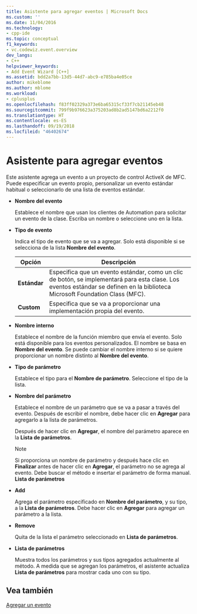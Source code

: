 ```yaml
---
title: Asistente para agregar eventos | Microsoft Docs
ms.custom: ''
ms.date: 11/04/2016
ms.technology:
- cpp-ide
ms.topic: conceptual
f1_keywords:
- vc.codewiz.event.overview
dev_langs:
- C++
helpviewer_keywords:
- Add Event Wizard [C++]
ms.assetid: bdd2a7bb-13d5-44d7-abc9-e785ba4e05ce
author: mikeblome
ms.author: mblome
ms.workload:
- cplusplus
ms.openlocfilehash: f83ff02329a373e6ba65315cf33f7cb21145eb48
ms.sourcegitcommit: 799f9b976623a375203ad8b2ad5147bd6a2212f0
ms.translationtype: HT
ms.contentlocale: es-ES
ms.lasthandoff: 09/19/2018
ms.locfileid: "46402674"
---
```

# <a name="add-event-wizard"></a>Asistente para agregar eventos

Este asistente agrega un evento a un proyecto de control ActiveX de MFC. Puede especificar un evento propio, personalizar un evento estándar habitual o seleccionarlo de una lista de eventos estándar.

- **Nombre del evento**

   Establece el nombre que usan los clientes de Automation para solicitar un evento de la clase. Escriba un nombre o seleccione uno en la lista.

- **Tipo de evento**

   Indica el tipo de evento que se va a agregar. Solo está disponible si se selecciona de la lista **Nombre del evento**.

   |Opción|Descripción|
   |------------|-----------------|
   |**Estándar**|Especifica que un evento estándar, como un clic de botón, se implementará para esta clase. Los eventos estándar se definen en la biblioteca Microsoft Foundation Class (MFC).|
   |**Custom**|Especifica que se va a proporcionar una implementación propia del evento.|

- **Nombre interno**

   Establece el nombre de la función miembro que envía el evento. Solo está disponible para los eventos personalizados. El nombre se basa en **Nombre del evento**. Se puede cambiar el nombre interno si se quiere proporcionar un nombre distinto al **Nombre del evento**.

- **Tipo de parámetro**

   Establece el tipo para el **Nombre de parámetro**. Seleccione el tipo de la lista.

- **Nombre del parámetro**

   Establece el nombre de un parámetro que se va a pasar a través del evento. Después de escribir el nombre, debe hacer clic en **Agregar** para agregarlo a la lista de parámetros.

   Después de hacer clic en **Agregar**, el nombre del parámetro aparece en la **Lista de parámetros**.

   > [!NOTE]
   > Si proporciona un nombre de parámetro y después hace clic en **Finalizar** antes de hacer clic en **Agregar**, el parámetro no se agrega al evento. Debe buscar el método e insertar el parámetro de forma manual. **Lista de parámetros**

- **Add**

   Agrega el parámetro especificado en **Nombre del parámetro**, y su tipo, a la **Lista de parámetros**. Debe hacer clic en **Agregar** para agregar un parámetro a la lista.

- **Remove**

   Quita de la lista el parámetro seleccionado en **Lista de parámetros**.

- **Lista de parámetros**

   Muestra todos los parámetros y sus tipos agregados actualmente al método. A medida que se agregan los parámetros, el asistente actualiza **Lista de parámetros** para mostrar cada uno con su tipo.

## <a name="see-also"></a>Vea también

[Agregar un evento](../ide/adding-an-event-visual-cpp.md)